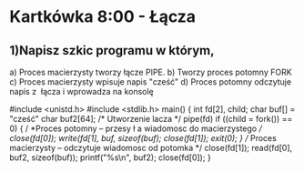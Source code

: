# Kartkówka 8:00 - Łącza
## 1)Napisz szkic programu w którym,
a) Proces macierzysty tworzy łącze PIPE.
b) Tworzy proces potomny FORK
c) Proces macierzysty wpisuje napis "cześć"
d) Proces potomny odczytuje napis z  łącza i wprowadza na konsolę

#include <unistd.h>
#include <stdlib.h>
 main() { 
  int fd[2], child; 
  char buf[] = "cześć"
  char buf2[64]; 
  /* Utworzenie lacza */ 
  pipe(fd) 
    if ((child = fork()) == 0) { 
       / *Proces  potomny – przesy
ł
a wiadomosc do macierzystego */ 
       close(fd[0]); 
       write(fd[1], buf, sizeof(buf); 
       close(fd[1]); 
       exit(0); 
  } 
  /*  Proces macierzysty – odczytuje wiadomosc od potomka */ 
  close(fd[1]); 
  read(fd[0], buf2, sizeof(buf)); 
  printf("%s\n", buf2); 
  close(fd[0]); 
} 

